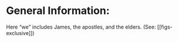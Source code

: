 # General Information:

Here “we” includes James, the apostles, and the elders. (See: [[figs-exclusive]])